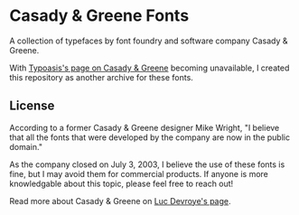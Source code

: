 # Casady & Greene Fonts

A collection of typefaces by font foundry and software company Casady & Greene.

With [Typoasis's page on Casady & Greene](https://moorstation.org/typoasis/designers/casady_greene/index.htm)
becoming unavailable, I created this repository as another archive for these fonts.

## License

According to a former Casady & Greene designer Mike Wright, "I believe that all the fonts
that were developed by the company are now in the public domain."

As the company closed on July 3, 2003, I believe the use of these fonts is fine, but I
may avoid them for commercial products. If anyone is more knowledgable about this topic,
please feel free to reach out!

Read more about Casady & Greene on [Luc Devroye's page](https://luc.devroye.org/fonts-27509.html).
